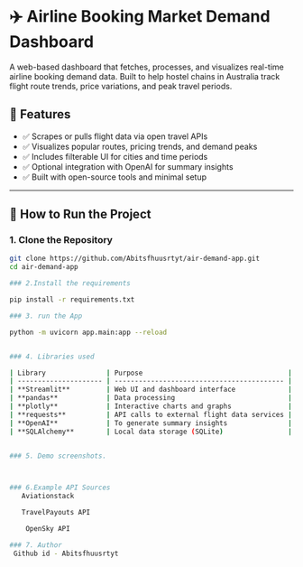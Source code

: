 # ✈️ Airline Booking Market Demand Dashboard

A web-based dashboard that fetches, processes, and visualizes real-time airline booking demand data. Built to help hostel chains in Australia track flight route trends, price variations, and peak travel periods.

## 📌 Features

- ✅ Scrapes or pulls flight data via open travel APIs
- ✅ Visualizes popular routes, pricing trends, and demand peaks
- ✅ Includes filterable UI for cities and time periods
- ✅ Optional integration with OpenAI for summary insights
- ✅ Built with open-source tools and minimal setup

---

## 🚀 How to Run the Project

### 1. Clone the Repository

```bash
git clone https://github.com/Abitsfhuusrtyt/air-demand-app.git
cd air-demand-app

### 2.Install the requirements

pip install -r requirements.txt

### 3. run the App

python -m uvicorn app.main:app --reload


### 4. Libraries used

| Library               | Purpose                                    |
| --------------------- | ------------------------------------------ |
| **Streamlit**         | Web UI and dashboard interface             |
| **pandas**            | Data processing                            |
| **plotly**            | Interactive charts and graphs              |
| **requests**          | API calls to external flight data services |
| **OpenAI**            | To generate summary insights               |
| **SQLAlchemy**        | Local data storage (SQLite)                |


### 5. Demo screenshots.



### 6.Example API Sources
   Aviationstack

   TravelPayouts API

    OpenSky API

### 7. Author
 Github id - Abitsfhuusrtyt




